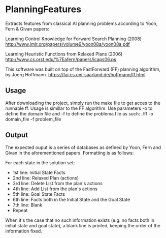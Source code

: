 # PlanningFeatures
Extracts features from classical AI planning problems according to Yoon, Fern & Givan papers:

Learning Control Knowledge for Forward Search Planning (2008)
<http://www.jmlr.org/papers/volume9/yoon08a/yoon08a.pdf>

Learning Heuristic Functions from Relaxed Plans (2006)
<http://www.cs.orst.edu/%7Eafern/papers/icaps06.ps>

This software was built on top of the FastForward (FF) planning algorithm, by Joerg Hoffmann.
<https://fai.cs.uni-saarland.de/hoffmann/ff.html>

## Usage
After downloading the project, simply run the make file to get acces to the runnable ff.
Usage is simillar to the FF algorithm.
Use parameters -o to define the domain file and -f to define the problema file as such:
./ff -o domain_file -f problem_file

## Output
The expected ouput is a series of databases as defined by Yoon, Fern and Givan in the aforementioned papers.
Formatting is as follows:

For each state in the solution set:
* 1st line: Initial State Facts
* 2nd line: Relaxed Plan (actions)
* 3rd line: Delete List from the plan's actions
* 4th line: Add List from the plan's actions
* 5th line: Goal State Facts
* 6th line: Facts both in the Initial State and the Goal State
* 7th line: Blank
* Repeat

When it's the case that no such information exists (e.g. no facts both in initial state and goal state), a blank line is printed, keeping the order of the information fixed.
